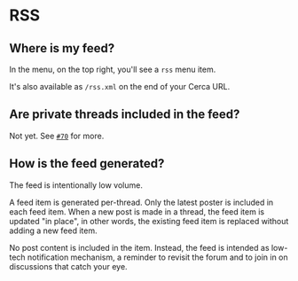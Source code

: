 # RSS

## Where is my feed?

In the menu, on the top right, you'll see a `rss` menu item.

It's also available as `/rss.xml` on the end of your Cerca URL.

## Are private threads included in the feed?

Not yet. See [`#70`](https://github.com/cblgh/cerca/issues/70) for more.

## How is the feed generated?

The feed is intentionally low volume.

A feed item is generated per-thread. Only the latest poster is included in each feed item. When a new post is made in a thread, the feed item is updated "in place", in other words, the existing feed item is replaced without adding a new feed item.

No post content is included in the item. Instead, the feed is intended as low-tech notification mechanism, a reminder to revisit the forum and to join in on discussions that catch your eye.
